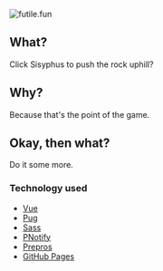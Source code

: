 ![futile.fun](https://futile.fun/og-image.png)

## What?
Click Sisyphus to push the rock uphill?

## Why?
Because that's the point of the game.

## Okay, then what?
Do it some more.

### Technology used
* [Vue](https://vuejs.org)
* [Pug](https://pugjs.org)
* [Sass](https://sass-lang.com)
* [PNotify](https://sciactive.com/pnotify)
* [Prepros](https://prepros.io)
* [GitHub Pages](https://pages.github.com)
